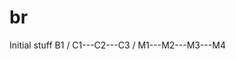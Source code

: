 # br
Initial stuff
                               B1
                              /
                  C1---C2---C3
                 /
M1---M2---M3---M4
